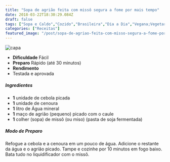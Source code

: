 ```yaml
---
title: "Sopa de agrião feita com missô segura a fome por mais tempo"
date: 2018-03-22T18:30:29.084Z
draft: false
tags: ["Sopa e Caldo","Cozido","Brasileira","Dia a Dia","Vegana;Vegetariana"]
categories: ["Receitas"]
featured_image: "/post/sopa-de-agriao-feita-com-misso-segura-a-fome-por-mais-tempo.ccd8a6f6.jpg"
---
```


![capa](/post/sopa-de-agriao-feita-com-misso-segura-a-fome-por-mais-tempo.ccd8a6f6.jpg)

*   **Dificuldade** Fácil
*   **Preparo** Rápido (até 30 minutos)
*   **Rendimento**
*   Testada e aprovada
    

##### Ingredientes

*   **1** unidade de cebola picada
*   **1** unidade de cenoura
*   **1** litro de Água mineral
*   **1** maço de agrião (pequeno) picado com o caule
*   **1** colher (sopa) de missô (ou miso) (pasta de soja fermentada)

##### Modo de Preparo

Refogue a cebola e a cenoura em um pouco de água. Adicione o restante da água e o agrião picado. Tampe e cozinhe por 10 minutos em fogo baixo. Bata tudo no liquidificador com o missô.
